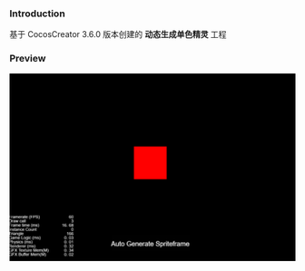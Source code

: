 ### Introduction

基于 CocosCreator 3.6.0 版本创建的 **动态生成单色精灵** 工程

### Preview
![image](../../../image/202203/2022030543.png)